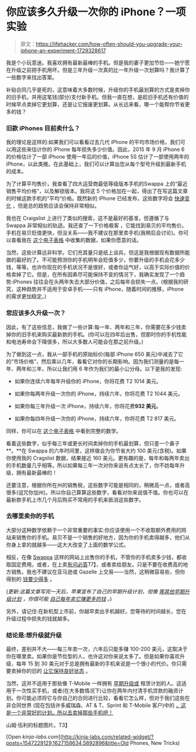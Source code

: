 # 你应该多久升级一次你的 iPhone？一项实验

> 原文：<https://lifehacker.com/how-often-should-you-upgrade-your-iphone-an-experiment-1729328617>

我是个小玩意迷。我喜欢拥有最新最棒的手机。但是我的妻子更加节俭——她宁愿在升级之前把手机用坏。但是三年升级一次真的比一年升级一次划算吗？我计算了一些数字来找出答案。



补贴合同几乎是死的，这意味着大多数时候，升级你的手机最划算的方式是卖掉你的旧手机，并用这笔钱(部分)支付新手机。但我一直在想，是趁旧手机还有价值的时候早点卖掉它更划算，还是让它报废更划算。从长远来看，哪一个能帮你节省更多的钱？

### 旧款 iPhones 目前卖什么？

我的理论是这样的:如果我们可以看看过去几代 iPhone 的平均市场价格，我们可以用这些来估计你的 iPhone 每年损失多少价值。因此，2015 年 9 月 iPhone 6 的价格估计了一部 iPhone 使用一年后的价值，iPhone 5S 估计了一部使用两年的 iPhone，以此类推。在此基础上，我们可以计算出您从每个型号升级到最新手机的成本。

为了计算平均售价，我查看了四大运营商最低等级版本手机的Swappa 上的“最近销售平均价格”，以及解锁版本。我将这 5 个价格加在一起，得出了在写这篇文章的时候这款手机的“平均”价格。既然新的 iPhone 已经发布，这些数字将会 [快速变化](https://twocents.lifehacker.com/how-much-your-iphone-loses-value-after-a-new-product-la-1634260631) ，但是总的趋势应该会保持非常相似。

我也在 Craigslist 上进行了类似的搜索，这不是最好的基准，但遵循了与 Swappa 非常相似的轨迹。我还查了一下价格极客 ，它能找到易贝的平均售价。手机在易贝贬值更快，但没关系——我不建议在那里卖手机(我稍后会讨论)。你可以查看我在 [这个电子表格](https://docs.google.com/spreadsheets/d/1qSYpGo-G335rBHaaWuDCRdFvNeyyo6ZNgzrmAep9LmY/edit#gid=0) 中收集的数据，如果你愿意的话。

当然，这些计算远非科学。它们充其量只是纸上谈兵，但这是我根据现有数据所能做的最好的了。不可能预测你的手机明年会贬值多少，你要升级的手机会花多少钱，等等。也许你现在的手机状况不是很好，或者你运气好，以高于实际价值的价格卖掉了它。但是，在所有因素尽可能保持不变的情况下，我确实发现了一个趋势:iPhones 往往会在头两年失去大部分价值，之后每年会损失一点。(根据我的研究，这种趋势并不适用于安卓手机——只有 iPhone，随着时间的推移，iPhone 的需求更加稳定。)

### 您应该多久升级一次？

因此，有了这些信息，我做了一些计算:每一年、两年和三年，你需要花多少钱卖掉你的旧手机来购买最新款的手机。(你可以在四年后出售，但那时你的手机性能和电池寿命会下降很多，所以大多数人可能会在那之前升级。)

为了做到这一点，我从一部手机的原始标价(每部 iPhone 650 美元)中减去了它的“市场价格”，然后乘以几年，看看它对你的长期影响。因为我们测量的是每一年、两年和三年，所以让我们用 6 年作为我们的最小公分母。以下是我的发现:

*   如果你连续六年每年升级你的 iPhone，你将花费 T2 1014 美元。
*   如果你每两年升级一次你的 iPhone，持续六年，你将花费 T2 1044 美元。
*   如果你每三年升级一次 iPhone，持续六年，你将花费**932 美元**。

*   如果你每四年升级一次你的 iPhone，持续六年，你将花费 T2 817 美元。

同样，你可以在 [这个电子表格](https://docs.google.com/spreadsheets/d/1qSYpGo-G335rBHaaWuDCRdFvNeyyo6ZNgzrmAep9LmY/edit#gid=0) 中看到完整的数学。

看着这些数字，似乎每三年或更长时间卖掉你的手机最划算，但只差一个鼻子**。**在 Swappa 的六年时间里，这样做会为你节省大约 100 美元(含税)。如果你使用我的 Cragslist 数据，结果接近 160 美元。更有趣的是，每年和每两年卖出的手机数量几乎相等。所以如果每三年一次对你来说有点太长了，你不妨每年升级，拥有最新最棒的！

还要注意，根据你所在州的销售税，这些数字可能是相同的，稍微高一点，或者高很多(诅咒你加州)。所以你自己算算这些数字，看看对你来说值不值。你也可以在最新款手机上市几个月后购买不常用的手机来抵消这些数字。

### 去哪里卖你的手机

大部分这种数学依赖于一个非常重要的事实:你应该使用一个不收取额外费用的网站来销售你的手机。易贝不是一个销售的好地方，因为你的手机卖得越多，他们从你身上拿的就越多——这大大改变了上面的数学公式。

相反，在像 [Swappa](https://swappa.com/) 这样的网站上出售你的手机，不管你的手机卖多少钱，都收取固定费用。或者，在上卖[有问必答](http://craigslist.org/)T7】，或者卖给朋友。只是不要在收费高的地方销售。我也不建议在亚马逊或 Gazelle 上交易——当然，这稍微容易些，但你得到的 [钱要少得多](https://docs.google.com/spreadsheets/d/1qSYpGo-G335rBHaaWuDCRdFvNeyyo6ZNgzrmAep9LmY/edit#gid=2070213258) 。

(*更新:这篇文章写完一天后，苹果宣布了自己的早期升级计划，但像* [*等其他早期升级计划*](https://lifehacker.com/every-carriers-confusing-phone-buying-plans-explained-1726343203) *，你很可能* [*自己每年卖它赚更多的钱*](http://gizmodo.com/whats-up-with-apples-new-iphone-upgrade-program-1729640241) *。*)

另外，请记住:在新机型上市前，你越早卖出手机越好。您等待的时间越长，您在升级过程中损失的钱就越多。

### 结论是:想升级就升级

最终，差别并不大——每三年卖一次，六年后只能多赚 100-200 美元，这取决于你在哪里卖。如果你是节俭型的人，也许这对你来说太多了。但是如果你喜欢升级，每年 15 到 30 美元对于总是拥有最新的手机来说是一个很小的代价。你只需要卖掉你的旧的 [让它保持良好状态](http://lifehacker.com/how-to-upgrade-to-the-latest-iphone-for-free-5636975) 。

当然，这并不适用于那些像 T-Mobile 一样拥有 [早期升级或](https://lifehacker.com/every-carriers-confusing-phone-buying-plans-explained-1726343203) 租赁计划的人。这适用于一次性买手机，或者(在大多数情况下)让你在两年内付清手机贷款的融资计划。你可能必须将它与你自己的合同进行比较，看看它怎么样，但对于我们这些在非合同世界 (现在包括许多威瑞森、AT & T、Sprint 和 T-Mobile 客户)中的 [，这是一个非常好的计划。所以去卖掉那些手机吧！](https://lifehacker.com/i-finally-switched-to-an-off-contract-phone-plan-and-i-1660766249)

山姆·伍利的标题图片。T3】

[Open *kinja-labs.com*](http://kinja-labs.com/related-widget/?posts=1547229129,1627158634,5892896&title=Old Phones, New Tricks)